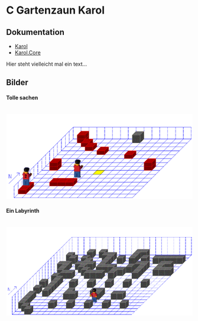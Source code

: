# C Gartenzaun Karol

## Dokumentation

- [Karol](api/Karol.yml)
- [Karol.Core](api/Karol.Core.yml)

Hier steht vielleicht mal ein text...

## Bilder
#### Tolle sachen
<br/>
<img src="images/img1.png"/>

#### Ein Labyrinth
<br/>
<img src="images/img2.png"/>